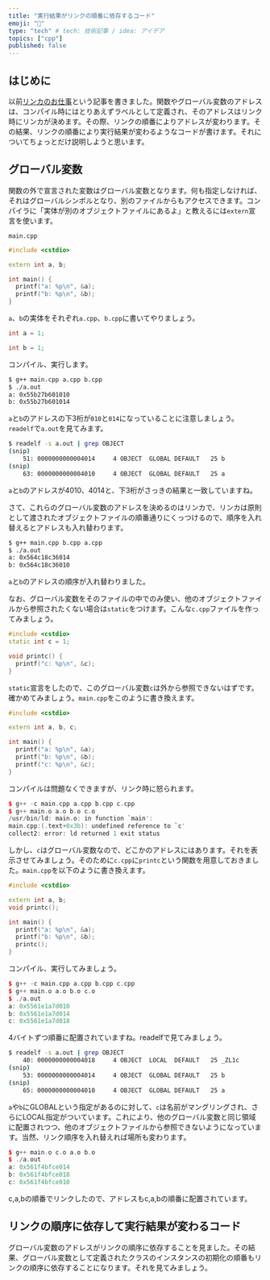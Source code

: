 ```yaml
---
title: "実行結果がリンクの順番に依存するコード"
emoji: "🤖"
type: "tech" # tech: 技術記事 / idea: アイデア
topics: ["cpp"]
published: false
---
```


## はじめに

以前[リンカのお仕事](https://zenn.dev/kaityo256/articles/what_is_linker)という記事を書きました。関数やグローバル変数のアドレスは、コンパイル時にはとりあえずラベルとして定義され、そのアドレスはリンク時にリンカが決めます。その際、リンクの順番によりアドレスが変わります。その結果、リンクの順番により実行結果が変わるようなコードが書けます。それについてちょっとだけ説明しようと思います。

## グローバル変数

関数の外で宣言された変数はグローバル変数となります。何も指定しなければ、それはグローバルシンボルとなり、別のファイルからもアクセスできます。コンパイラに「実体が別のオブジェクトファイルにあるよ」と教えるには`extern`宣言を使います。


`main.cpp`

```cpp
#include <cstdio>

extern int a, b;

int main() {
  printf("a: %p\n", &a);
  printf("b: %p\n", &b);
}
```

`a`、`b`の実体をそれぞれ`a.cpp`、`b.cpp`に書いてやりましょう。

```cpp
int a = 1;
```

```cpp
int b = 1;
```

コンパイル、実行します。

```sh
$ g++ main.cpp a.cpp b.cpp
$ ./a.out
a: 0x55b27b601010
b: 0x55b27b601014
```

`a`と`b`のアドレスの下3桁が`010`と`014`になっていることに注意しましょう。`readelf`で`a.out`を見てみます。

```sh
$ readelf -s a.out | grep OBJECT
(snip)
    51: 0000000000004014     4 OBJECT  GLOBAL DEFAULT   25 b
(snip)
    63: 0000000000004010     4 OBJECT  GLOBAL DEFAULT   25 a
```

`a`と`b`のアドレスが4010、4014と、下3桁がさっきの結果と一致していますね。

さて、これらのグローバル変数のアドレスを決めるのはリンカで、リンカは原則として渡されたオブジェクトファイルの順番通りにくっつけるので、順序を入れ替えるとアドレスも入れ替わります。

```sh
$ g++ main.cpp b.cpp a.cpp
$ ./a.out
a: 0x564c18c36014
b: 0x564c18c36010
```

`a`と`b`のアドレスの順序が入れ替わりました。

なお、グローバル変数をそのファイルの中でのみ使い、他のオブジェクトファイルから参照されたくない場合は`static`をつけます。こんな`c.cpp`ファイルを作ってみましょう。

```cpp
#include <cstdio>
static int c = 1;

void printc() {
  printf("c: %p\n", &c);
}
```

`static`宣言をしたので、このグローバル変数`c`は外から参照できないはずです。確かめてみましょう。`main.cpp`をこのように書き換えます。

```cpp
#include <cstdio>

extern int a, b, c;

int main() {
  printf("a: %p\n", &a);
  printf("b: %p\n", &b);
  printf("c: %p\n", &c);
}
```

コンパイルは問題なくできますが、リンク時に怒られます。

```cpp
$ g++ -c main.cpp a.cpp b.cpp c.cpp
$ g++ main.o a.o b.o c.o
/usr/bin/ld: main.o: in function `main':
main.cpp:(.text+0x3b): undefined reference to `c'
collect2: error: ld returned 1 exit status
```

しかし、`c`はグローバル変数なので、どこかのアドレスにはあります。それを表示させてみましょう。そのために`c.cpp`に`printc`という関数を用意しておきました。`main.cpp`を以下のように書き換えます。

```cpp
#include <cstdio>

extern int a, b;
void printc();

int main() {
  printf("a: %p\n", &a);
  printf("b: %p\n", &b);
  printc();
}
```

コンパイル、実行してみましょう。

```cpp
$ g++ -c main.cpp a.cpp b.cpp c.cpp
$ g++ main.o a.o b.o c.o
$ ./a.out
a: 0x5561e1a7d010
b: 0x5561e1a7d014
c: 0x5561e1a7d018
```

4バイトずつ順番に配置されていますね。readelfで見てみましょう。

```sh
$ readelf -s a.out | grep OBJECT
    40: 0000000000004018     4 OBJECT  LOCAL  DEFAULT   25 _ZL1c
(snip)
    53: 0000000000004014     4 OBJECT  GLOBAL DEFAULT   25 b
(snip)
    65: 0000000000004010     4 OBJECT  GLOBAL DEFAULT   25 a
```

`a`や`b`にGLOBALという指定があるのに対して、`c`は名前がマングリングされ、さらにLOCAL指定がついています。これにより、他のグローバル変数と同じ領域に配置されつつ、他のオブジェクトファイルから参照できないようになっています。当然、リンク順序を入れ替えれば場所も変わります。

```cpp
$ g++ main.o c.o a.o b.o 
$ ./a.out
a: 0x561f4bfce014
b: 0x561f4bfce018
c: 0x561f4bfce010
```

c,a,bの順番でリンクしたので、アドレスもc,a,bの順番に配置されています。

## リンクの順序に依存して実行結果が変わるコード

グローバル変数のアドレスがリンクの順序に依存することを見ました。その結果、グローバル変数として定義されたクラスのインスタンスの初期化の順番もリンクの順序に依存することになります。それを見てみましょう。

